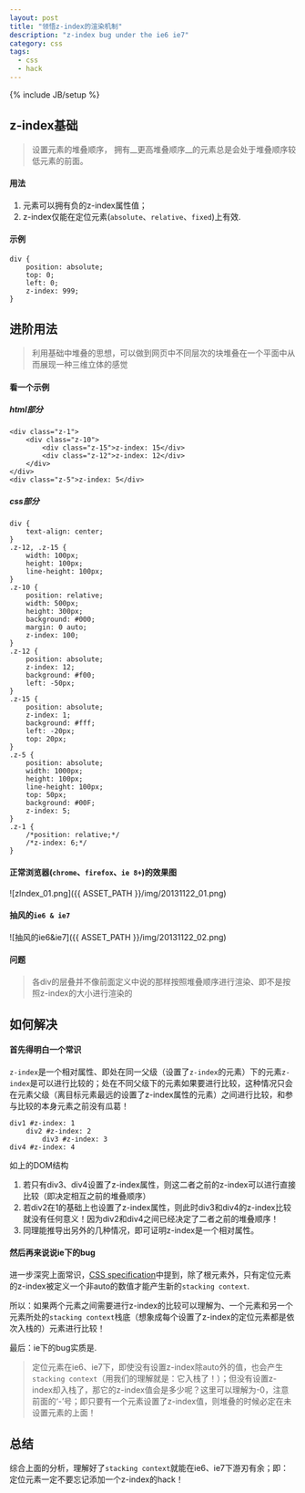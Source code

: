 ```yaml
---
layout: post
title: "领悟z-index的渲染机制"
description: "z-index bug under the ie6 ie7"
category: css
tags: 
  - css
  - hack
---
```


{% include JB/setup %}

## z-index基础

> 设置元素的堆叠顺序， 拥有__更高堆叠顺序__的元素总是会处于堆叠顺序较低元素的前面。

#### 用法

1. 元素可以拥有负的z-index属性值；
2. z-index仅能在定位元素(`absolute`、`relative`、`fixed`)上有效.

[^position]: **定位元素：**`position`为`absolute`、`relative`、`fixed`的元素。

#### 示例

```
div {
    position: absolute;
    top: 0;
    left: 0;
    z-index: 999;
}
```

## 进阶用法
<!--more-->
> 利用基础中堆叠的思想，可以做到网页中不同层次的块堆叠在一个平面中从而展现一种三维立体的感觉

#### 看一个示例

##### html部分

	<div class="z-1">
		<div class="z-10">
			<div class="z-15">z-index: 15</div>
			<div class="z-12">z-index: 12</div>
		</div>
	</div>
	<div class="z-5">z-index: 5</div>

##### css部分

	div {
		text-align: center;
	}
	.z-12, .z-15 {
		width: 100px;
		height: 100px;
		line-height: 100px;
	}
	.z-10 {
		position: relative;
		width: 500px;
		height: 300px;
		background: #000;
		margin: 0 auto;
		z-index: 100;
	}
	.z-12 {
		position: absolute;
		z-index: 12;
		background: #f00;
		left: -50px;
	}
	.z-15 {
		position: absolute;
		z-index: 1;
		background: #fff;
		left: -20px;
		top: 20px;
	}
	.z-5 {
		position: absolute;
		width: 1000px;
		height: 100px;
		line-height: 100px;
		top: 50px;
		background: #00F;
		z-index: 5;
	}
	.z-1 {
		/*position: relative;*/
		/*z-index: 6;*/
	}

#### 正常浏览器(`chrome`、`firefox`、`ie 8+`)的效果图

![zIndex_01.png]({{ ASSET_PATH }}/img/20131122_01.png)

#### 抽风的`ie6 & ie7`

![抽风的ie6&ie7]({{ ASSET_PATH }}/img/20131122_02.png)

[^w3c]: **正常浏览器：** 指`chrome`、`firefox`、`ie 8+`等。

#### 问题

>各div的层叠并不像前面定义中说的那样按照堆叠顺序进行渲染、即不是按照z-index的大小进行渲染的

## 如何解决

#### 首先得明白一个常识

`z-index`是一个相对属性、即处在同一父级（设置了`z-index`的元素）下的元素`z-index`是可以进行比较的；处在不同父级下的元素如果要进行比较，这种情况只会在元素父级（离目标元素最远的设置了z-index属性的元素）之间进行比较，和参与比较的本身元素之前没有瓜葛！

    div1 #z-index: 1
        div2 #z-index: 2
            div3 #z-index: 3
    div4 #z-index: 4
    
如上的DOM结构

1. 若只有div3、div4设置了z-index属性，则这二者之前的z-index可以进行直接比较（即决定相互之前的堆叠顺序）
2. 若div2在1的基础上也设置了z-index属性，则此时div3和div4的z-index比较就没有任何意义！因为div2和div4之间已经决定了二者之前的堆叠顺序！
3. 同理能推导出另外的几种情况，即可证明z-index是一个相对属性。

#### 然后再来说说ie下的bug

进一步深究上面常识，[CSS specification](http://www.w3.org/TR/CSS21/visuren.html#z-index)中提到，除了根元素外，只有定位元素的z-index被定义一个非auto的数值才能产生新的`stacking context`.

所以：如果两个元素之间需要进行z-index的比较可以理解为、一个元素和另一个元素所处的`stacking context`栈底（想象成每个设置了z-index的定位元素都是依次入栈的）元素进行比较！

最后：ie下的bug实质是.

>定位元素在ie6、ie7下，即使没有设置z-index除auto外的值，也会产生`stacking context`（用我们的理解就是：它入栈了！）；但没有设置z-index却入栈了，那它的z-index值会是多少呢？这里可以理解为-0，注意前面的‘-’号；即只要有一个元素设置了z-index值，则堆叠的时候必定在未设置元素的上面！

## 总结

综合上面的分析，理解好了`stacking context`就能在ie6、ie7下游刃有余；即：定位元素一定不要忘记添加一个z-index的hack！